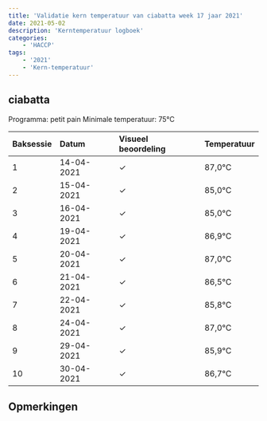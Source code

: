 ```yaml
---
title: 'Validatie kern temperatuur van ciabatta week 17 jaar 2021'
date: 2021-05-02
description: 'Kerntemperatuur logboek'
categories:
    - 'HACCP'
tags:
    - '2021'
    - 'Kern-temperatuur'
---
```


## ciabatta

Programma: petit pain
Minimale temperatuur: 75°C

| Baksessie | Datum | Visueel beoordeling | Temperatuur |
|:---|:---|:---|:---|
| 1 | 14-04-2021 | &check; | 87,0°C |
| 2 | 15-04-2021 | &check; | 85,0°C |
| 3 | 16-04-2021 | &check; | 85,0°C |
| 4 | 19-04-2021 | &check; | 86,9°C |
| 5 | 20-04-2021 | &check; | 87,0°C |
| 6 | 21-04-2021 | &check; | 86,5°C |
| 7 | 22-04-2021 | &check; | 85,8°C |
| 8 | 24-04-2021 | &check; | 87,0°C |
| 9 | 29-04-2021 | &check; | 85,9°C |
| 10 | 30-04-2021 | &check; | 86,7°C |

## Opmerkingen


